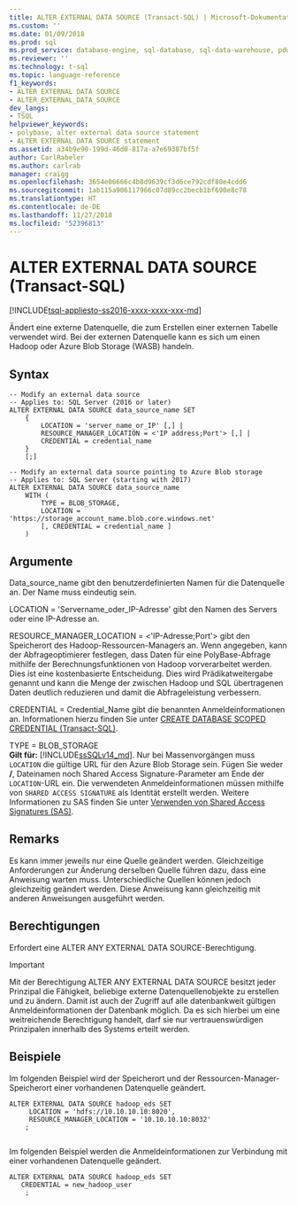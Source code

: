 ```yaml
---
title: ALTER EXTERNAL DATA SOURCE (Transact-SQL) | Microsoft-Dokumentation
ms.custom: ''
ms.date: 01/09/2018
ms.prod: sql
ms.prod_service: database-engine, sql-database, sql-data-warehouse, pdw
ms.reviewer: ''
ms.technology: t-sql
ms.topic: language-reference
f1_keywords:
- ALTER EXTERNAL DATA SOURCE
- ALTER_EXTERNAL_DATA_SOURCE
dev_langs:
- TSQL
helpviewer_keywords:
- polybase, alter external data source statement
- ALTER EXTERNAL DATA SOURCE statement
ms.assetid: a34b9e90-199d-46d0-817a-a7e69387bf5f
author: CarlRabeler
ms.author: carlrab
manager: craigg
ms.openlocfilehash: 3654e06666c4b8d9639cf3d6ce792cdf80e4cdd6
ms.sourcegitcommit: 1ab115a906117966c07d89cc2becb1bf690e8c78
ms.translationtype: HT
ms.contentlocale: de-DE
ms.lasthandoff: 11/27/2018
ms.locfileid: "52396813"
---
```

# <a name="alter-external-data-source-transact-sql"></a>ALTER EXTERNAL DATA SOURCE (Transact-SQL)
[!INCLUDE[tsql-appliesto-ss2016-xxxx-xxxx-xxx-md](../../includes/tsql-appliesto-ss2016-xxxx-xxxx-xxx-md.md)]

  Ändert eine externe Datenquelle, die zum Erstellen einer externen Tabelle verwendet wird. Bei der externen Datenquelle kann es sich um einen Hadoop oder Azure Blob Storage (WASB) handeln.
  
## <a name="syntax"></a>Syntax  
  
```  
-- Modify an external data source
-- Applies to: SQL Server (2016 or later)
ALTER EXTERNAL DATA SOURCE data_source_name SET
    {   
        LOCATION = 'server_name_or_IP' [,] |
        RESOURCE_MANAGER_LOCATION = <'IP address;Port'> [,] |
        CREDENTIAL = credential_name
    }  
    [;]  

-- Modify an external data source pointing to Azure Blob storage
-- Applies to: SQL Server (starting with 2017)
ALTER EXTERNAL DATA SOURCE data_source_name
    WITH (
        TYPE = BLOB_STORAGE,
        LOCATION = 'https://storage_account_name.blob.core.windows.net'
        [, CREDENTIAL = credential_name ]
    )  
```  
  
## <a name="arguments"></a>Argumente  
 Data_source_name gibt den benutzerdefinierten Namen für die Datenquelle an. Der Name muss eindeutig sein.
  
 LOCATION = 'Servername_oder_IP-Adresse' gibt den Namen des Servers oder eine IP-Adresse an.
  
 RESOURCE_MANAGER_LOCATION = \<'IP-Adresse;Port'> gibt den Speicherort des Hadoop-Ressourcen-Managers an. Wenn angegeben, kann der Abfrageoptimierer festlegen, dass Daten für eine PolyBase-Abfrage mithilfe der Berechnungsfunktionen von Hadoop vorverarbeitet werden. Dies ist eine kostenbasierte Entscheidung. Dies wird Prädikatweitergabe genannt und kann die Menge der zwischen Hadoop und SQL übertragenen Daten deutlich reduzieren und damit die Abfrageleistung verbessern.
  
 CREDENTIAL = Credential_Name gibt die benannten Anmeldeinformationen an. Informationen hierzu finden Sie unter [CREATE DATABASE SCOPED CREDENTIAL &#40;Transact-SQL&#41;](../../t-sql/statements/create-database-scoped-credential-transact-sql.md).

TYPE = BLOB_STORAGE   
**Gilt für:** [!INCLUDE[ssSQLv14_md](../../includes/sssqlv14-md.md)].
Nur bei Massenvorgängen muss `LOCATION` die gültige URL für den Azure Blob Storage sein. Fügen Sie weder **/**, Dateinamen noch Shared Access Signature-Parameter am Ende der `LOCATION`-URL ein.
Die verwendeten Anmeldeinformationen müssen mithilfe von `SHARED ACCESS SIGNATURE` als Identität erstellt werden. Weitere Informationen zu SAS finden Sie unter [Verwenden von Shared Access Signatures (SAS)](https://docs.microsoft.com/azure/storage/storage-dotnet-shared-access-signature-part-1).

  
  
## <a name="remarks"></a>Remarks
 Es kann immer jeweils nur eine Quelle geändert werden. Gleichzeitige Anforderungen zur Änderung derselben Quelle führen dazu, dass eine Anweisung warten muss. Unterschiedliche Quellen können jedoch gleichzeitig geändert werden. Diese Anweisung kann gleichzeitig mit anderen Anweisungen ausgeführt werden.
  
## <a name="permissions"></a>Berechtigungen  
 Erfordert eine ALTER ANY EXTERNAL DATA SOURCE-Berechtigung.
 > [!IMPORTANT]  
 >  Mit der Berechtigung ALTER ANY EXTERNAL DATA SOURCE besitzt jeder Prinzipal die Fähigkeit, beliebige externe Datenquellenobjekte zu erstellen und zu ändern. Damit ist auch der Zugriff auf alle datenbankweit gültigen Anmeldeinformationen der Datenbank möglich. Da es sich hierbei um eine weitreichende Berechtigung handelt, darf sie nur vertrauenswürdigen Prinzipalen innerhalb des Systems erteilt werden.

  
## <a name="examples"></a>Beispiele  
 Im folgenden Beispiel wird der Speicherort und der Ressourcen-Manager-Speicherort einer vorhandenen Datenquelle geändert.
  
```  
ALTER EXTERNAL DATA SOURCE hadoop_eds SET
     LOCATION = 'hdfs://10.10.10.10:8020',
     RESOURCE_MANAGER_LOCATION = '10.10.10.10:8032'
    ;
  
```  

 Im folgenden Beispiel werden die Anmeldeinformationen zur Verbindung mit einer vorhandenen Datenquelle geändert.
  
```  
ALTER EXTERNAL DATA SOURCE hadoop_eds SET
   CREDENTIAL = new_hadoop_user
    ;
```
